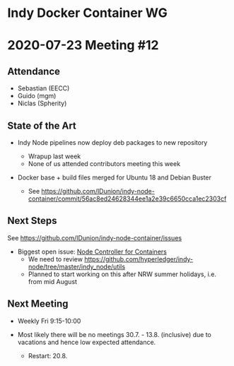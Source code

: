 Indy Docker Container WG
=========================

2020-07-23 Meeting #12
===========================

Attendance
-----------

- Sebastian (EECC)
- Guido (mgm)
- Niclas (Spherity)


State of the Art
---

- Indy Node pipelines now deploy deb packages to new repository
  - Wrapup last week
  - None of us attended contributors meeting this week

- Docker base + build files merged for Ubuntu 18 and Debian Buster
  - See https://github.com/IDunion/indy-node-container/commit/56ac8ed24628344ee1a2e39c6650cca1ec2303cf


Next Steps
---------------

See https://github.com/IDunion/indy-node-container/issues

- Biggest open issue: [Node Controller for Containers](https://github.com/IDunion/indy-node-container/issues/8)
  - We need to review https://github.com/hyperledger/indy-node/tree/master/indy_node/utils
  - Planned to start working on this after NRW summer holidays, i.e. from mid August


Next Meeting
----------------

- Weekly Fri 9:15-10:00

- Most likely there will be no meetings 30.7. - 13.8. (inclusive) due to vacations and hence low expected attendance.
  - Restart: 20.8.
